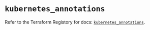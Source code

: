 # `kubernetes_annotations`

Refer to the Terraform Registory for docs: [`kubernetes_annotations`](https://registry.terraform.io/providers/hashicorp/kubernetes/2.25.1/docs/resources/annotations).
